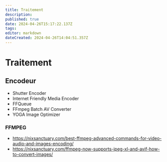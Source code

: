 ```yaml
---
title: Traitement
description: 
published: true
date: 2024-04-26T15:17:22.137Z
tags: 
editor: markdown
dateCreated: 2024-04-26T14:04:51.357Z
---
```


# Traitement

## Encodeur

- Shutter Encoder
- Internet Friendly Media Encoder
- FFQueue
- FFmpeg Batch AV Converter
- YOGA Image Optimizer

### FFMPEG

- <https://nixsanctuary.com/best-ffmpeg-advanced-commands-for-video-audio-and-images-encoding/>
- <https://nixsanctuary.com/ffmpeg-now-supports-jpeg-xl-and-avif-how-to-convert-images/>
